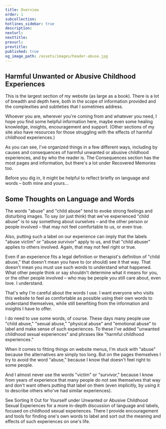 ```yaml
---
title: Overview
order: 1
subcollection:
hotlines_sidebar: true
description:
nexturl:
nexttitle:
prevurl:
prevtitle:
published: true
og_image_path: /assets/images/header-abuse.jpg
---
```


## Harmful Unwanted or Abusive Childhood Experiences

This is the largest section of my website (as large as a book). There is a lot of breadth and depth here, both in the scope of information provided and the complexities and subtleties that I sometimes address.

Whoever you are, wherever you're coming from and whatever you need, I hope you find some helpful information here, maybe even some healing knowledge, insights, encouragement and support. (Other sections of my site also have resources for those struggling with the effects of harmful childhood experiences.)

As you can see, I've organized things in a few different ways, including by causes and consequences of harmful unwanted or abusive childhood experiences, and by who the reader is. The Consequences section has the most pages and information, but there's a lot under Recovered Memories too.

Before you dig in, it might be helpful to reflect briefly on language and words – both mine and yours...

## Some Thoughts on Language and Words

The words "abuse" and "child abuse" tend to evoke strong feelings and disturbing images. To say (or just think) that we've experienced "child abuse" is to say something about ourselves – and the other person or people involved – that may not feel comfortable to us, or even true.

Also, putting such a label on our experience can imply that the labels "abuse victim" or "abuse survivor" apply to us, and that "child abuser" applies to others involved. Again, that may not feel right or true.

Even if an experience fits a legal definition or therapist's definition of "child abuse," that doesn't mean you have to (or should) see it that way. That doesn't mean you must use such words to understand what happened. What other people think or say shouldn't determine what it means for you, or the other people involved – who may be people you still care about, even love. I understand.

That's why I'm careful about the words I use. I want everyone who visits this website to feel as comfortable as possible using their own words to understand themselves, while still benefiting from the information and insights I have to offer.

I do need to use some words, of course. These days many people use "child abuse," "sexual abuse," "physical abuse" and "emotional abuse" to label and make sense of such experiences. To these I've added "unwanted childhood sexual experiences" and phrases like "harmful childhood experiences."

When it comes to fitting things on website menus, I'm stuck with "abuse" because the alternatives are simply too long. But on the pages themselves I try to avoid the word "abuse," because I know that doesn't feel right to some people.

And I almost never use the words "victim" or "survivor," because I know from years of experience that many people do not see themselves that way and don't want others putting that label on them (even implicitly, by using it to describe others who've had similar experiences).

See Sorting It Out for Yourself under Unwanted or Abusive Childhood Sexual Experiences for a more in-depth discussion of language and labels, focused on childhood sexual experiences. There I provide encouragement and tools for finding one's own words to label and sort out the meaning and effects of such experiences on one's life.

